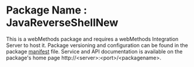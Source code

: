 # Package Name : JavaReverseShellNew
This is a webMethods package and requires a webMethods Integration Server to host it. Package versioning and configuration can be found in the package [manifest](./JavaReverseShellNew/manifest.v3) file. Service and API documentation is available on the package's home page http://&lt;server&gt;:&lt;port&gt;/&lt;packagename>.
